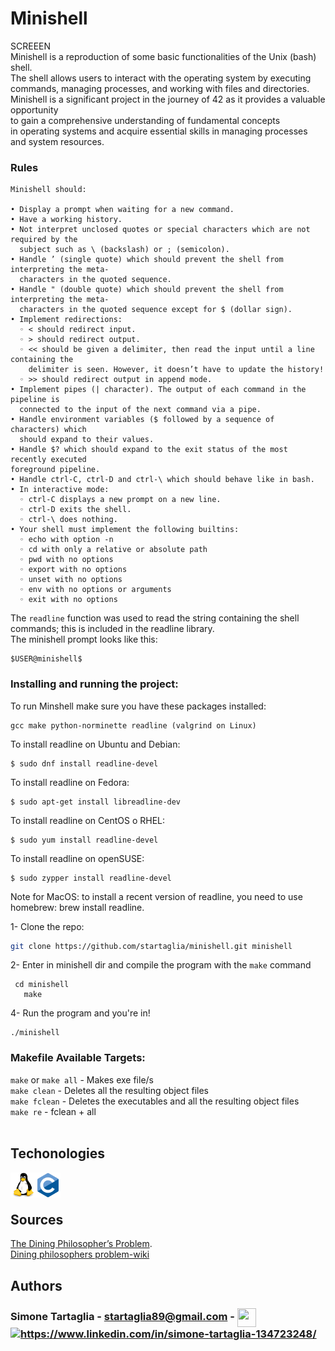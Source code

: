 # Minishell
SCREEEN <br/>
Minishell is a reproduction of some basic functionalities of the Unix (bash) shell.<br/>
The shell allows users to interact with the operating system by executing<br/>
commands, managing processes, and working with files and directories.<br/>
Minishell is a significant project in the journey of 42 as it provides a valuable opportunity<br/>
to gain a comprehensive understanding of fundamental concepts<br/>
in operating systems and acquire essential skills in managing processes and system resources.

### Rules

    Minishell should:
  
    • Display a prompt when waiting for a new command.
    • Have a working history.
    • Not interpret unclosed quotes or special characters which are not required by the
      subject such as \ (backslash) or ; (semicolon).
    • Handle ’ (single quote) which should prevent the shell from interpreting the meta-
      characters in the quoted sequence.
    • Handle " (double quote) which should prevent the shell from interpreting the meta-
      characters in the quoted sequence except for $ (dollar sign).
    • Implement redirections:
      ◦ < should redirect input.
      ◦ > should redirect output.
      ◦ << should be given a delimiter, then read the input until a line containing the
        delimiter is seen. However, it doesn’t have to update the history!
      ◦ >> should redirect output in append mode.
    • Implement pipes (| character). The output of each command in the pipeline is
      connected to the input of the next command via a pipe.
    • Handle environment variables ($ followed by a sequence of characters) which
      should expand to their values.
    • Handle $? which should expand to the exit status of the most recently executed
    foreground pipeline.
    • Handle ctrl-C, ctrl-D and ctrl-\ which should behave like in bash.
    • In interactive mode:
      ◦ ctrl-C displays a new prompt on a new line.
      ◦ ctrl-D exits the shell.
      ◦ ctrl-\ does nothing.
    • Your shell must implement the following builtins:
      ◦ echo with option -n
      ◦ cd with only a relative or absolute path
      ◦ pwd with no options
      ◦ export with no options
      ◦ unset with no options
      ◦ env with no options or arguments
      ◦ exit with no options
The ``readline`` function was used to read the string containing the shell commands; this is included in the readline library.</br>
The minishell prompt looks like this:

```
$USER@minishell$
```

### Installing and running the project:

To run Minshell make sure you have these packages installed:

```
gcc make python-norminette readline (valgrind on Linux)
```

To install readline on Ubuntu and Debian:

```
$ sudo dnf install readline-devel
```

To install readline on Fedora:

```
$ sudo apt-get install libreadline-dev
```

To install readline on CentOS o RHEL:

```
$ sudo yum install readline-devel
```

To install readline on openSUSE:

```
$ sudo zypper install readline-devel
```

Note for MacOS: to install a recent version of readline, you need to use homebrew: brew install readline.</br>

1- Clone the repo:
  
  ```sh
  git clone https://github.com/startaglia/minishell.git minishell
  ```

2- Enter in minishell dir and compile the program with the `make` command
	
 ```
  cd minishell
	make
 ```
4- Run the program and you're in!

	./minishell
 
### Makefile Available Targets:

`make` or `make all` - Makes exe file/s</br>
`make clean` - Deletes all the resulting object files  
`make fclean` - Deletes the executables and all the resulting object files  
`make re` - fclean + all
</br></br>

## Techonologies

   <img src="https://github.com/devicons/devicon/blob/master/icons/linux/linux-original.svg" title="Linux" alt="Linux Logo" width="40" height="40" align="left" /> 
   <img src="https://github.com/devicons/devicon/blob/master/icons/c/c-original.svg" title="C" alt="C Logo" width="40" height="40" align="left" /> </br></br>

## Sources
  [The Dining Philosopher’s Problem](https://medium.com/swlh/the-dining-philosophers-problem-bbdb92e6b788).</br>
  [Dining philosophers problem-wiki](https://en.wikipedia.org/wiki/Dining_philosophers_problem)
   
## Authors

### Simone Tartaglia -  startaglia89@gmail.com - <a href="https://github.com/startaglia" target="_blank"><img align="center" src="https://icon-library.com/images/github-icon-svg/github-icon-svg-0.jpg" height="30" width="30" /></a> <a href="https://www.linkedin.com/in/simone-tartaglia-134723248/" target="_blank"><img align="center" src="https://raw.githubusercontent.com/rahuldkjain/github-profile-readme-generator/master/src/images/icons/Social/linked-in-alt.svg" alt="https://www.linkedin.com/in/simone-tartaglia-134723248/" height="30" width="30" /></a>
